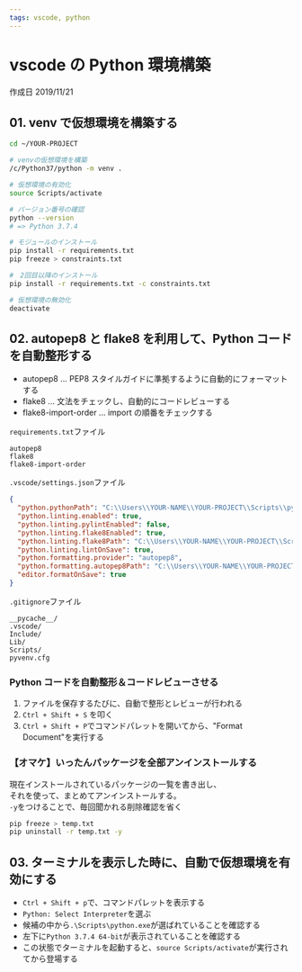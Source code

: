 ```yaml
---
tags: vscode, python
---
```


# vscode の Python 環境構築

作成日 2019/11/21

## 01. venv で仮想環境を構築する

```bash
cd ~/YOUR-PROJECT

# venvの仮想環境を構築
/c/Python37/python -m venv .

# 仮想環境の有効化
source Scripts/activate

# バージョン番号の確認
python --version
# => Python 3.7.4

# モジュールのインストール
pip install -r requirements.txt
pip freeze > constraints.txt

#　2回目以降のインストール
pip install -r requirements.txt -c constraints.txt

# 仮想環境の無効化
deactivate
```

## 02. autopep8 と flake8 を利用して、Python コードを自動整形する

- autopep8 ... PEP8 スタイルガイドに準拠するように自動的にフォーマットする
- flake8 ... 文法をチェックし、自動的にコードレビューする
- flake8-import-order ... import の順番をチェックする

`requirements.txt`ファイル

```text
autopep8
flake8
flake8-import-order
```

`.vscode/settings.json`ファイル

```json
{
  "python.pythonPath": "C:\\Users\\YOUR-NAME\\YOUR-PROJECT\\Scripts\\python.exe",
  "python.linting.enabled": true,
  "python.linting.pylintEnabled": false,
  "python.linting.flake8Enabled": true,
  "python.linting.flake8Path": "C:\\Users\\YOUR-NAME\\YOUR-PROJECT\\Scripts\\flake8.exe",
  "python.linting.lintOnSave": true,
  "python.formatting.provider": "autopep8",
  "python.formatting.autopep8Path": "C:\\Users\\YOUR-NAME\\YOUR-PROJECT\\Scripts\\autopep8.exe",
  "editor.formatOnSave": true
}
```

`.gitignore`ファイル

```text
__pycache__/
.vscode/
Include/
Lib/
Scripts/
pyvenv.cfg
```

### Python コードを自動整形＆コードレビューさせる

1. ファイルを保存するたびに、自動で整形とレビューが行われる
1. `Ctrl + Shift + S` を叩く
1. `Ctrl + Shift + P`でコマンドパレットを開いてから、"Format Document"を実行する

### 【オマケ】いったんパッケージを全部アンインストールする

現在インストールされているパッケージの一覧を書き出し、\
それを使って、まとめてアンインストールする。\
`-y`をつけることで、毎回聞かれる削除確認を省く

```bash
pip freeze > temp.txt
pip uninstall -r temp.txt -y
```

## 03. ターミナルを表示した時に、自動で仮想環境を有効にする

- `Ctrl + Shift + p`で、コマンドパレットを表示する
- `Python: Select Interpreter`を選ぶ
- 候補の中から`.\Scripts\python.exe`が選ばれていることを確認する
- 左下に`Python 3.7.4 64-bit`が表示されていることを確認する
- この状態でターミナルを起動すると、`source Scripts/activate`が実行されてから登場する
